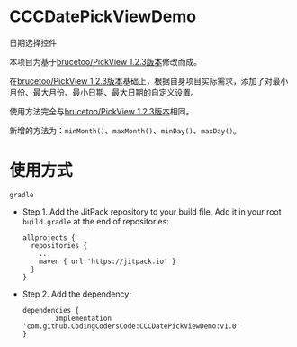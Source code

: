# CCCDatePickViewDemo
日期选择控件

本项目为基于[brucetoo/PickView 1.2.3版本](https://github.com/brucetoo/PickView)修改而成。

在[brucetoo/PickView 1.2.3版本](https://github.com/brucetoo/PickView)基础上，根据自身项目实际需求，添加了对最小月份、最大月份、最小日期、最大日期的自定义设置。

使用方法完全与[brucetoo/PickView 1.2.3版本](https://github.com/brucetoo/PickView)相同。

新增的方法为：`minMonth()`、`maxMonth()`、`minDay()`、`maxDay()`。

# 使用方式

`gradle`

- Step 1. Add the JitPack repository to your build file, Add it in your root `build.gradle` at the end of repositories:
      
      allprojects {
        repositories {
          ...
          maven { url 'https://jitpack.io' }
        }
      }
     
- Step 2. Add the dependency:
   
      dependencies {
              implementation 'com.github.CodingCodersCode:CCCDatePickViewDemo:v1.0'
      }
